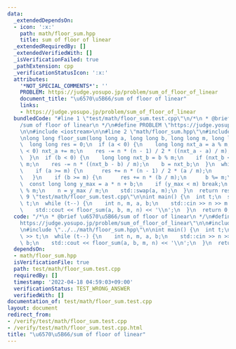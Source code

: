 ```yaml
---
data:
  _extendedDependsOn:
  - icon: ':x:'
    path: math/floor_sum.hpp
    title: sum of floor of linear
  _extendedRequiredBy: []
  _extendedVerifiedWith: []
  _isVerificationFailed: true
  _pathExtension: cpp
  _verificationStatusIcon: ':x:'
  attributes:
    '*NOT_SPECIAL_COMMENTS*': ''
    PROBLEM: https://judge.yosupo.jp/problem/sum_of_floor_of_linear
    document_title: "\u6570\u5B66/sum of floor of linear"
    links:
    - https://judge.yosupo.jp/problem/sum_of_floor_of_linear
  bundledCode: "#line 1 \"test/math/floor_sum.test.cpp\"\n/*\n * @brief \u6570\u5B66\
    /sum of floor of linear\n */\n#define PROBLEM \"https://judge.yosupo.jp/problem/sum_of_floor_of_linear\"\
    \n\n#include <iostream>\n\n#line 2 \"math/floor_sum.hpp\"\n#include <utility>\n\
    \nlong long floor_sum(long long a, long long b, long long m, long long n) {\n\
    \  long long res = 0;\n  if (a < 0) {\n    long long nxt_a = a % m;\n    if (nxt_a\
    \ < 0) nxt_a += m;\n    res -= n * (n - 1) / 2 * ((nxt_a - a) / m);\n    a = nxt_a;\n\
    \  }\n  if (b < 0) {\n    long long nxt_b = b % m;\n    if (nxt_b < 0) nxt_b +=\
    \ m;\n    res -= n * ((nxt_b - b) / m);\n    b = nxt_b;\n  }\n  while (true) {\n\
    \    if (a >= m) {\n      res += n * (n - 1) / 2 * (a / m);\n      a %= m;\n \
    \   }\n    if (b >= m) {\n      res += n * (b / m);\n      b %= m;\n    }\n  \
    \  const long long y_max = a * n + b;\n    if (y_max < m) break;\n    b = y_max\
    \ % m;\n    n = y_max / m;\n    std::swap(a, m);\n  }\n  return res;\n}\n#line\
    \ 9 \"test/math/floor_sum.test.cpp\"\n\nint main() {\n  int t;\n  std::cin >>\
    \ t;\n  while (t--) {\n    int n, m, a, b;\n    std::cin >> n >> m >> a >> b;\n\
    \    std::cout << floor_sum(a, b, m, n) << '\\n';\n  }\n  return 0;\n}\n"
  code: "/*\n * @brief \u6570\u5B66/sum of floor of linear\n */\n#define PROBLEM \"\
    https://judge.yosupo.jp/problem/sum_of_floor_of_linear\"\n\n#include <iostream>\n\
    \n#include \"../../math/floor_sum.hpp\"\n\nint main() {\n  int t;\n  std::cin\
    \ >> t;\n  while (t--) {\n    int n, m, a, b;\n    std::cin >> n >> m >> a >>\
    \ b;\n    std::cout << floor_sum(a, b, m, n) << '\\n';\n  }\n  return 0;\n}\n"
  dependsOn:
  - math/floor_sum.hpp
  isVerificationFile: true
  path: test/math/floor_sum.test.cpp
  requiredBy: []
  timestamp: '2022-04-18 04:59:03+09:00'
  verificationStatus: TEST_WRONG_ANSWER
  verifiedWith: []
documentation_of: test/math/floor_sum.test.cpp
layout: document
redirect_from:
- /verify/test/math/floor_sum.test.cpp
- /verify/test/math/floor_sum.test.cpp.html
title: "\u6570\u5B66/sum of floor of linear"
---
```

